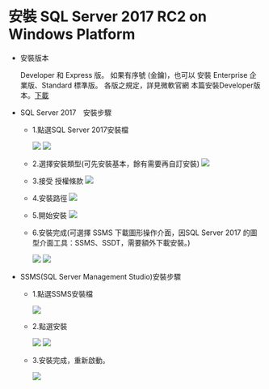 <h1>安裝 SQL Server 2017 RC2 on Windows Platform</h1>

*   安裝版本

    Developer 和 Express 版。
    如果有序號 (金鑰)，也可以 安裝 Enterprise 企業版、Standard 標準版。
    各版之規定，詳見微軟官網
    本篇安裝Developer版本。<a href="https://www.microsoft.com/zh-tw/sql-server/sql-server-downloads" target="_black">下載</a>
    
*   SQL Server 2017　安裝步驟

    * 1.點選SQL Server 2017安裝檔
    
      ![](https://yijinwu1.github.io/SQL/images/sql2017-dev.PNG)
      ![](https://yijinwu1.github.io/SQL/images/install-1.PNG)
      
    * 2.選擇安裝類型(可先安裝基本，餘有需要再自訂安裝)
    ![](https://yijinwu1.github.io/SQL/images/install-2.PNG)
    
    * 3.接受 授權條款
    ![](https://yijinwu1.github.io/SQL/images/install-3.PNG)
    
    * 4.安裝路徑
    ![](https://yijinwu1.github.io/SQL/images/install-4.PNG)  
    
    * 5.開始安裝
    ![](https://yijinwu1.github.io/SQL/images/install-5.PNG)
    
    * 6.安裝完成(可選擇 SSMS 下載圖形操作介面，因SQL Server 2017 的圖型介面工具：SSMS、SSDT，需要額外下載安裝。)
    
      ![](https://yijinwu1.github.io/SQL/images/install-6.PNG)
      ![](https://yijinwu1.github.io/SQL/images/install-ssms1.PNG)
    
    
*   SSMS(SQL Server Management Studio)安裝步驟

    * 1.點選SSMS安裝檔
    
      ![](https://yijinwu1.github.io/SQL/images/ssms.PNG)
      
    * 2.點選安裝
    
      ![](https://yijinwu1.github.io/SQL/images/install-ssms2.PNG)
      ![](https://yijinwu1.github.io/SQL/images/install-ssms3.PNG)
    
    * 3.安裝完成，重新啟動。
    
      ![](https://yijinwu1.github.io/SQL/images/install-ssms4.PNG)
